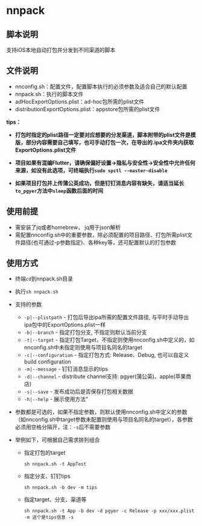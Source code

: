 # nnpack

## 脚本说明



支持iOS本地自动打包并分发到不同渠道的脚本





## 文件说明

- nnconfig.sh：配置文件，配置脚本执行的必须参数及适合自己的默认配置
- nnpack.sh：执行的脚本文件
- adHocExportOptions.plist：ad-hoc包所需的plist文件
- distributionExportOptions.plist：appstore包所需的plist文件

**tips：** 
- **打包时指定的plist路径一定要对应想要的分发渠道，脚本附带的plist文件是模版，部分内容需要自己填写，也可手动打包一次，在导出的.ipa文件夹内获取ExportOptions.plist文件**


- **项目如果有混编Flutter，请确保偏好设置->隐私与安全性->安全性中允许任何来源，如没有此选项，可终端执行`sudo spctl --master-disable`**


- **如果项目打包并上传蒲公英成功，但是钉钉消息内容有缺失，请适当延长`to_pgyer`方法中`sleep`函数后面的时间**


## 使用前提



- 需安装了jq或者homebrew， jq用于json解析
- 需配置nnconfig.sh中的重要参数，除必须配置的项目路径、打包所需plist文件路径(也可通过-p参数指定)、各种key等，还可配置默认的打包参数





## 使用方式



- 终端`cd`到nnpack.sh目录

- 执行`sh nnpack.sh`

- 支持的参数

  - `-p|--plistpath` - 打包后导出ipa所需的配置文件路径, 与平时手动导出ipa包中的ExportOptions.plist一样
  - `-b|--branch`  - 指定打包分支, 不指定则默认当前分支
  - `-t|--target`  - 指定打包Target，不指定则使用nnconfig.sh中定义的，如nnconfig.sh中未指定则使用与项目名同名的target
  - `-c|--configuration` - 指定打包方式: Release、Debug, 也可以自定义build configuration
  - `-m|--message` - 钉钉消息显示的tips
  - `-d|--channel` - distribute channel支持: pgyer(蒲公英)、apple(苹果商店)
  - `-s|--save` - 发布成功后是否保存打包相关数据
  - `-h|--help` - 展示使用方法"

- 参数都是可选的，如果不指定参数，则默认使用nnconfig.sh中定义的参数（如nnconfig.sh中target参数未配置则使用与项目名同名的target），各参数必须用空格分隔开，注：`-s`后不需要参数

- 举例如下，可根据自己需求排列组合

  - 指定打包的target

    ```
    sh nnpack.sh -t AppTest
    ```

  - 指定分支、钉钉tips

    ```
    sh nnpack.sh -b dev -m tips
    ```

  - 指定target、分支、渠道等

    ```
    sh nnpack.sh -t App -b dev -d pgyer -c Release -p xxx/xxx.plist -m 这个是tips信息 -s
    ```


